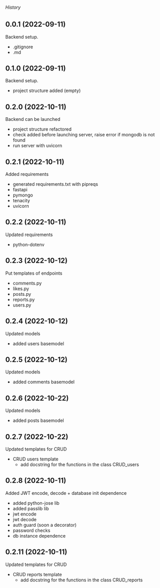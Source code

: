 ###### History

## 0.0.1 (2022-09-11)
Backend setup.
* .gitignore
* .md

## 0.1.0 (2022-09-11)
Backend setup.
* project structure added (empty)

## 0.2.0 (2022-10-11)
Backend can be launched
* project structure refactored
* check added before launching server, raise error if mongodb is not found
* run server with uvicorn

## 0.2.1 (2022-10-11)
Added requirements
* generated requirements.txt with pipreqs
* fastapi
* pymongo
* tenacity
* uvicorn

## 0.2.2 (2022-10-11)
Updated requirements
* python-dotenv

## 0.2.3 (2022-10-12)
Put templates of endpoints
* comments.py
* likes.py
* posts.py 
* reports.py
* users.py

## 0.2.4 (2022-10-12)
Updated models
* added users basemodel

## 0.2.5 (2022-10-12)
Updated models
* added comments basemodel

## 0.2.6 (2022-10-22)
Updated models
* added posts basemodel

## 0.2.7 (2022-10-22)
Updated templates for CRUD
* CRUD users template
    * add docstring for the functions in the class CRUD_users

## 0.2.8 (2022-10-11)
Added JWT encode, decode + database init dependence
* added python-jose lib
* added passlib lib
* jwt encode
* jwt decode
* auth guard (soon a decorator)
* password checks
* db instance dependence

## 0.2.11 (2022-10-11)
Updated templates for CRUD
* CRUD reports template
    * add docstring for the functions in the class CRUD_reports

